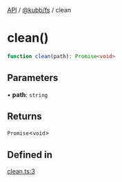 [API](../../../packages.md) / [@kubb/fs](../index.md) / clean

# clean()

```ts
function clean(path): Promise<void>
```

## Parameters

• **path**: `string`

## Returns

`Promise`\<`void`\>

## Defined in

[clean.ts:3](https://github.com/kubb-project/kubb/blob/41d5fcbd23d143293d72542efcb650e62fa3a210/packages/fs/src/clean.ts#L3)
